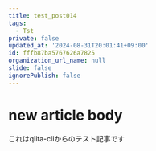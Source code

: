 ```yaml
---
title: test_post014
tags:
  - Tst
private: false
updated_at: '2024-08-31T20:01:41+09:00'
id: fffb87ba5767626a7825
organization_url_name: null
slide: false
ignorePublish: false
---
```

# new article body
これはqiita-cliからのテスト記事です
